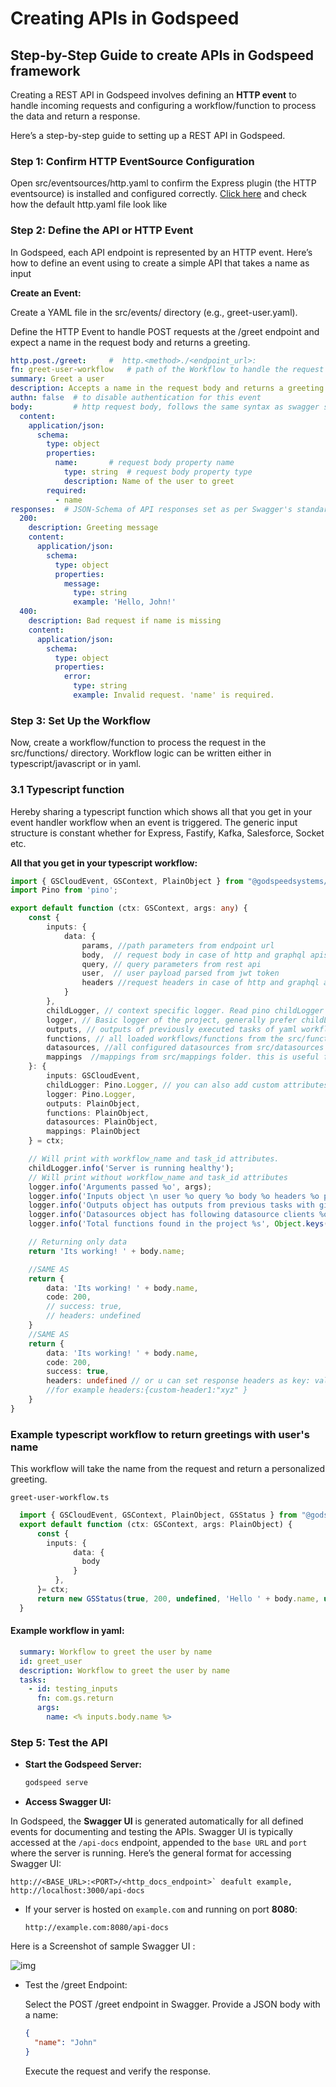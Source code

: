 # Creating APIs in Godspeed

## Step-by-Step Guide to create APIs in Godspeed framework

Creating a REST API in Godspeed involves defining an **HTTP event** to handle incoming requests and configuring a workflow/function to process the data and return a response. 
  
  Here’s a step-by-step guide to setting up a REST API in Godspeed.

### Step 1: Confirm HTTP EventSource Configuration
Open src/eventsources/http.yaml to confirm the Express plugin (the HTTP eventsource) is installed and configured correctly.
[Click here](/docs/microservices-framework/event-sources/event-source-plugins/Express%20Http%20Eventsource#instance-file) and check how the default http.yaml file look like

### Step 2: Define the API or HTTP Event
  In Godspeed, each API endpoint is represented by an HTTP event. 
  Here’s how to define an event using to create a simple API that takes a name as input 

 **Create an Event:**
  
  Create a YAML file in the src/events/ directory (e.g., greet-user.yaml).

  Define the HTTP Event to handle POST requests at the /greet endpoint and expect a name in the request body and returns a greeting.

  ```yaml
  http.post./greet:     #  http.<method>./<endpoint_url>:
  fn: greet-user-workflow   # path of the Workflow to handle the request
  summary: Greet a user
  description: Accepts a name in the request body and returns a greeting
  authn: false  # to disable authentication for this event
  body:         # http request body, follows the same syntax as swagger spec
    content:
      application/json:
        schema:
          type: object
          properties:
            name:       # request body property name 
              type: string  # request body property type 
              description: Name of the user to greet
          required:
            - name
  responses:  # JSON-Schema of API responses set as per Swagger's standard responses syntax
    200:
      description: Greeting message
      content:
        application/json:
          schema:
            type: object
            properties:
              message:
                type: string
                example: 'Hello, John!'
    400:
      description: Bad request if name is missing
      content:
        application/json:
          schema:
            type: object
            properties:
              error:
                type: string
                example: Invalid request. 'name' is required.       
  ```

### Step 3: Set Up the Workflow
  Now, create a workflow/function to process the request in the src/functions/ directory. Workflow logic can be written either in typescript/javascript or in yaml.

 ### 3.1 Typescript function
  Hereby sharing a typescript function which shows all that you get in your event handler workflow when an event is triggered. The generic input structure is constant whether for Express, Fastify, Kafka, Salesforce, Socket etc.

  **All that you get in your typescript workflow:**

  ```typescript
  import { GSCloudEvent, GSContext, PlainObject } from "@godspeedsystems/core";
  import Pino from 'pino';

  export default function (ctx: GSContext, args: any) {
      const {
          inputs: {
              data: {
                  params, //path parameters from endpoint url
                  body,  // request body in case of http and graphql apis, event data in case of message bus or socket
                  query, // query parameters from rest api
                  user,  // user payload parsed from jwt token
                  headers //request headers in case of http and graphql apis
              }
          }, 
          childLogger, // context specific logger. Read pino childLogger for more information
          logger, // Basic logger of the project, generally prefer childLogger for logging 
          outputs, // outputs of previously executed tasks of yaml workflows (if any)
          functions, // all loaded workflows/functions from the src/functions/ folder
          datasources, //all configured datasources from src/datasources
          mappings  //mappings from src/mappings folder. this is useful for loading key value configurations for business logic of your project
      }: {
          inputs: GSCloudEvent, 
          childLogger: Pino.Logger, // you can also add custom attributes to childLogger
          logger: Pino.Logger,
          outputs: PlainObject, 
          functions: PlainObject, 
          datasources: PlainObject,
          mappings: PlainObject
      } = ctx;

      // Will print with workflow_name and task_id attributes. 
      childLogger.info('Server is running healthy');
      // Will print without workflow_name and task_id attributes
      logger.info('Arguments passed %o', args);
      logger.info('Inputs object \n user %o query %o body %o headers %o params %o', user, query, body, headers, params);
      logger.info('Outputs object has outputs from previous tasks with given ids %o', Object.keys(outputs));
      logger.info('Datasources object has following datasource clients %o', Object.keys(datasources));
      logger.info('Total functions found in the project %s', Object.keys(functions).length);

      // Returning only data
      return 'Its working! ' + body.name;

      //SAME AS
      return {
          data: 'Its working! ' + body.name,
          code: 200,
          // success: true,
          // headers: undefined
      }
      //SAME AS
      return {
          data: 'Its working! ' + body.name,
          code: 200,
          success: true,
          headers: undefined // or u can set response headers as key: value pairs, 
          //for example headers:{custom-header1:"xyz" }
      }
  }
  ```
### Example typescript workflow to return greetings with user's name
This workflow will take the name from the request and return a personalized greeting. 

`greet-user-workflow.ts`
```typescript
  import { GSCloudEvent, GSContext, PlainObject, GSStatus } from "@godspeedsystems/core";
  export default function (ctx: GSContext, args: PlainObject) {
      const {
        inputs: {
              data: {
                body
              }
          }, 
      }= ctx;
      return new GSStatus(true, 200, undefined, 'Hello ' + body.name, undefined);  
  }

```

#### Example workflow in yaml:
  ```yaml
    summary: Workflow to greet the user by name
    id: greet_user
    description: Workflow to greet the user by name
    tasks:
      - id: testing_inputs
        fn: com.gs.return
        args:
          name: <% inputs.body.name %>
  ```
### Step 5: Test the API

- **Start the Godspeed Server:**
  ```bash
  godspeed serve
  ```
- **Access Swagger UI:** 

In Godspeed, the **Swagger UI** is generated automatically for all defined events for documenting and testing the APIs. 
Swagger UI is typically accessed at the `/api-docs` endpoint, appended to the `base URL` and `port` where the server is running. 
Here’s the general format for accessing Swagger UI:

```plaintext
http://<BASE_URL>:<PORT>/<http_docs_endpoint>` deafult example,  http://localhost:3000/api-docs
```

- If your server is hosted on `example.com` and running on port **8080**:
  ```plaintext
  http://example.com:8080/api-docs
  ```
Here is a Screenshot of sample Swagger UI :

 ![img](../../../static/img/swagger_helloworld.png)

- Test the /greet Endpoint:

  Select the POST /greet endpoint in Swagger.
  Provide a JSON body with a name:
  ```json
  {
    "name": "John"
  }
  ```
  Execute the request and verify the response.
  